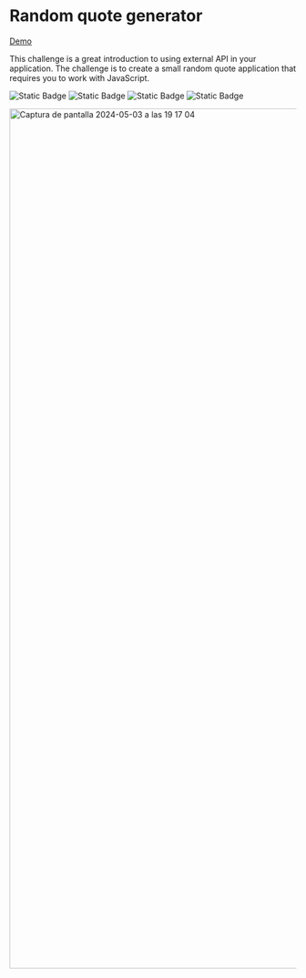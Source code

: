 # Random quote generator

<a href="https://random-quote-generator-juanmiguelruiz.vercel.app">Demo</a>

This challenge is a great introduction to using external API in your application. The challenge is to create a small random quote application that requires you to work with JavaScript.

![Static Badge](https://img.shields.io/badge/Code-TypeScript-blue?logo=typescript)
![Static Badge](https://img.shields.io/badge/Code-React-blue?logo=react)
![Static Badge](https://img.shields.io/badge/Code-ReactQuery-blue?logo=reactquery)
![Static Badge](https://img.shields.io/badge/Code-Jest-blue?logo=jest)

<img width="1511" alt="Captura de pantalla 2024-05-03 a las 19 17 04" src="https://github.com/juanmiguelruiz/random-quote-generator/assets/26764879/26d630df-7142-412b-8a78-47f2fd6fd9ce">
